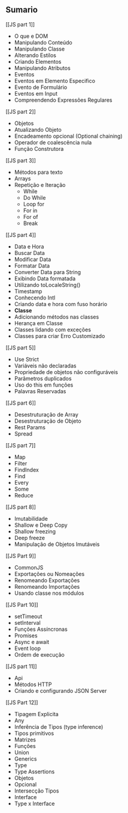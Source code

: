 ## Sumario

[[JS part 1]] 
- O que e DOM
- Manipulando Conteúdo
- Manipulando Classe
- Alterando Estilos
- Criando Elementos
- Manipulando Atributos
- Eventos
- Eventos em Elemento Especifico 
- Evento de Formulário 
- Eventos em Input
- Compreendendo Expressões Regulares


[[JS part 2]]
- Objetos
- Atualizando Objeto
- Encadeamento opcional (Optional chaining)
- Operador de coalescência nula
- Função Construtora


[[JS part 3]]
- Métodos para texto
- Arrays
- Repetição e Iteração
	- While
	- Do While
	- Loop for
	- For in
	- For of
	- Break


[[JS part 4]]
- Data e Hora
- Buscar Data
- Modificar Data
- Formatar Data
- Converter Data para  String
- Exibindo Data formatada
- Utilizando toLocaleString()
- Timestamp
- Conhecendo Intl
- Criando data e hora com fuso horário
- **Classe**
- Adicionando métodos nas classes
- Herança em Classe
- Classes lidando com exceções
- Classes para criar Erro Customizado 


[[JS part 5]]
- Use Strict
- Variáveis não declaradas
- Propriedade de objetos não configuráveis
- Parâmetros duplicados
- Uso do this em funções
- Palavras Reservadas


[[JS part 6]]
- Desestruturação de Array
- Desestruturação de Objeto
- Rest Params
- Spread


[[JS part 7]]
- Map
- Filter
- FindIndex
- Find
- Every
- Some
- Reduce


[[JS part 8]]
- Imutabilidade
- Shallow e Deep Copy
- Shallow freezing
- Deep freeze
- Manipulação de Objetos Imutáveis


[[JS Part 9]]
- CommonJS
- Exportações ou Nomeações
- Renomeando Exportações
- Renomeando Importações
- Usando classe nos módulos


[[JS Part 10]]
- setTimeout
- setInterval
- Funções Assíncronas
- Promises
- Async e await
- Event loop
- Ordem de execução


[[JS part 11]]
- Api
- Métodos HTTP
- Criando e configurando JSON Server


[[JS Part 12]]
- Tipagem Explicita
- Any
- Inferência de Tipos (type inference)
- Tipos primitivos
- Matrizes
- Funções
- Union
- Generics
- Type
- Type Assertions
- Objetos
- Opcional
- Intersecção Tipos
- Interface
- Type x Interface